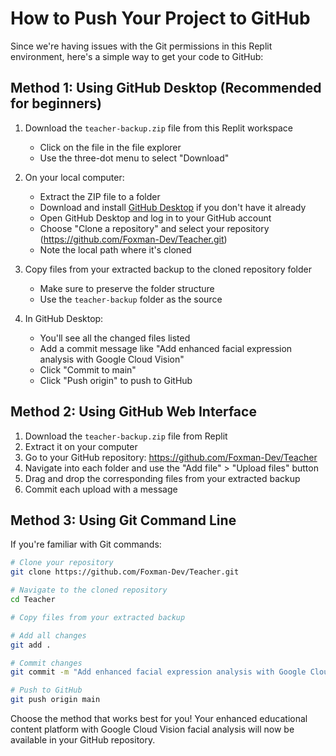 # How to Push Your Project to GitHub

Since we're having issues with the Git permissions in this Replit environment, here's a simple way to get your code to GitHub:

## Method 1: Using GitHub Desktop (Recommended for beginners)

1. Download the `teacher-backup.zip` file from this Replit workspace
   - Click on the file in the file explorer
   - Use the three-dot menu to select "Download"

2. On your local computer:
   - Extract the ZIP file to a folder
   - Download and install [GitHub Desktop](https://desktop.github.com/) if you don't have it already
   - Open GitHub Desktop and log in to your GitHub account
   - Choose "Clone a repository" and select your repository (https://github.com/Foxman-Dev/Teacher.git)
   - Note the local path where it's cloned

3. Copy files from your extracted backup to the cloned repository folder
   - Make sure to preserve the folder structure
   - Use the `teacher-backup` folder as the source

4. In GitHub Desktop:
   - You'll see all the changed files listed
   - Add a commit message like "Add enhanced facial expression analysis with Google Cloud Vision"
   - Click "Commit to main"
   - Click "Push origin" to push to GitHub

## Method 2: Using GitHub Web Interface

1. Download the `teacher-backup.zip` file from Replit
2. Extract it on your computer
3. Go to your GitHub repository: https://github.com/Foxman-Dev/Teacher
4. Navigate into each folder and use the "Add file" > "Upload files" button
5. Drag and drop the corresponding files from your extracted backup
6. Commit each upload with a message

## Method 3: Using Git Command Line

If you're familiar with Git commands:

```bash
# Clone your repository
git clone https://github.com/Foxman-Dev/Teacher.git

# Navigate to the cloned repository
cd Teacher

# Copy files from your extracted backup

# Add all changes
git add .

# Commit changes
git commit -m "Add enhanced facial expression analysis with Google Cloud Vision"

# Push to GitHub
git push origin main
```

Choose the method that works best for you! Your enhanced educational content platform with Google Cloud Vision facial analysis will now be available in your GitHub repository.